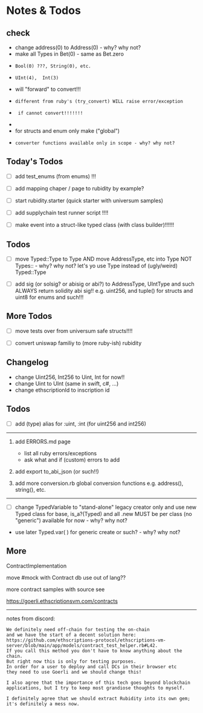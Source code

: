 # Notes & Todos

## check


- change address(0) to Address(0) - why? why not?
-   make all Types in  Bet(0) - same as Bet.zero
-     Bool(0) ???, String(0), etc.
-     UInt(4),  Int(3)
-   will "forward" to convert!!!
-     different from ruby's (try_convert) WILL raise error/exception
-      if cannot convert!!!!!!!
-
-  for structs and enum only make ("global")
-     converter functions available only in scope - why? why not?



## Today's Todos

- [ ]  add test_enums (from enums) !!!
- [ ]  add mapping chaper / page to rubidity by example?
- [ ]  start  rubidity.starter   (quick starter with universum samples)
- [ ] add supplychain test runner script !!!!

- [ ]  make event into a struct-like typed class (with class builder)!!!!!!


## Todos

- [ ]   move Typed::Type to Type AND move AddressType, etc into Type NOT Types:: - why? why not?
      let's yo use Type instead of (ugly/weird) Typed::Type


- [ ]  add sig (or solsig? or abisig or abi?) to AddressType, UIntType and such
        ALWAYS return solidity abi sig!! e.g. uint256, 
        and tuple() for structs and uint8 for enums and such!!!


## More Todos

- [ ] move tests over from  universum safe structs!!!!
- [ ] convert uniswap familiy to (more ruby-ish) rubidity 


## Changelog

-  change Uint256, Int256 to Uint, Int for now!!
-  change Uint to UInt (same in swift, c#, ...)
-  change ethscriptionId to inscription id


## Todos

- [ ]  add (type) alias for :uint, :int (for uint256 and int256)


---

1.  add ERRORS.md  page
    - list all ruby errors/exceptions
    - ask what and if (custom) errors to add

2.  add  export to_abi_json (or such!!)
3.  add more conversion.rb  global conversion functions e.g. address(), string(), etc.


---

- [ ]  change TypedVariable to "stand-alone" legacy creator only
       and use new Typed class for base, is_a?(Typed)
       and all .new MUST be per class (no "generic") available for now - why? why not?

- use later Typed.var( ) for generic create or such? - why? why not?





## More


ContractImplementation

move #mock with Contract db use out of lang??


more contract samples with source
see

https://goerli.ethscriptionsvm.com/contracts









---
notes from discord:

```
We definitely need off-chain for testing the on-chain 
and we have the start of a decent solution here: 
https://github.com/ethscriptions-protocol/ethscriptions-vm-server/blob/main/app/models/contract_test_helper.rb#L42. 
If you call this method you don't have to know anything about the chain. 
But right now this is only for testing purposes. 
In order for a user to deploy and call DCs in their browser etc 
they need to use Goerli and we should change this!

I also agree that the importance of this tech goes beyond blockchain applications, but I try to keep most grandiose thoughts to myself.

I definitely agree that we should extract Rubidity into its own gem; it's definitely a mess now.
```

